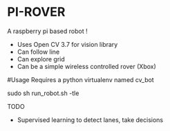 # PI-ROVER

A raspberry pi based robot !

* Uses Open CV 3.7 for vision library
* Can follow line
* Can explore grid
* Can be a simple wireless controlled rover (Xbox)

#Usage 
Requires a python virtualenv named cv_bot

sudo sh run_robot.sh -tle

TODO
* Supervised learning to detect lanes, take decisions 

